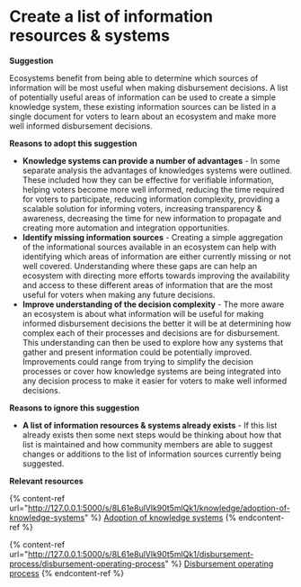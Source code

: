# Create a list of information resources & systems

**Suggestion**

Ecosystems benefit from being able to determine which sources of information will be most useful when making disbursement decisions. A list of potentially useful areas of information can be used to create a simple knowledge system, these existing information sources can be listed in a single document for voters to learn about an ecosystem and make more well informed disbursement decisions.



**Reasons to adopt this suggestion**

* **Knowledge systems can provide a number of advantages** - In some separate analysis the advantages of knowledges systems were outlined. These included how they can be effective for verifiable information, helping voters become more well informed, reducing the time required for voters to participate, reducing information complexity, providing a scalable solution for informing voters, increasing transparency & awareness, decreasing the time for new information to propagate and creating more automation and integration opportunities.
* **Identify missing information sources** - Creating a simple aggregation of the informational sources available in an ecosystem can help with identifying which areas of information are either currently missing or not well covered. Understanding where these gaps are can help an ecosystem with directing more efforts towards improving the availability and access to these different areas of information that are the most useful for voters when making any future decisions.
* **Improve understanding of the decision complexity** - The more aware an ecosystem is about what information will be useful for making informed disbursement decisions the better it will be at determining how complex each of their processes and decisions are for disbursement. This understanding can then be used to explore how any systems that gather and present information could be potentially improved. Improvements could range from trying to simplify the decision processes or cover how knowledge systems are being integrated into any decision process to make it easier for voters to make well informed decisions.



**Reasons to ignore this suggestion**

* **A list of information resources & systems already exists** - If this list already exists then some next steps would be thinking about how that list is maintained and how community members are able to suggest changes or additions to the list of information sources currently being suggested.



**Relevant resources**&#x20;

{% content-ref url="http://127.0.0.1:5000/s/8L61e8ulVlk90t5mlQk1/knowledge/adoption-of-knowledge-systems" %}
[Adoption of knowledge systems](http://127.0.0.1:5000/s/8L61e8ulVlk90t5mlQk1/knowledge/adoption-of-knowledge-systems)
{% endcontent-ref %}

{% content-ref url="http://127.0.0.1:5000/s/8L61e8ulVlk90t5mlQk1/disbursement-process/disbursement-operating-process" %}
[Disbursement operating process](http://127.0.0.1:5000/s/8L61e8ulVlk90t5mlQk1/disbursement-process/disbursement-operating-process)
{% endcontent-ref %}
